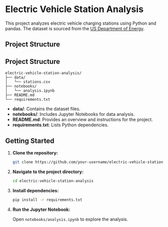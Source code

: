 # Electric Vehicle Station Analysis

This project analyzes electric vehicle charging stations using Python and pandas. The dataset is sourced from the [US Department of Energy](https://afdc.energy.gov/).

## Project Structure
## Project Structure

```plaintext
electric-vehicle-station-analysis/
├── data/
│   └── stations.csv
├── notebooks/
│   └── analysis.ipynb
├── README.md
└── requirements.txt
```

- **data/**: Contains the dataset files.
- **notebooks/**: Includes Jupyter Notebooks for data analysis.
- **README.md**: Provides an overview and instructions for the project.
- **requirements.txt**: Lists Python dependencies.

## Getting Started

1. **Clone the repository:**
   
   ```bash
   git clone https://github.com/your-username/electric-vehicle-station-analysis.git
   ```

2. **Navigate to the project directory:**
   
   ```bash
   cd electric-vehicle-station-analysis
   ```

3. **Install dependencies:**

    ```bash
    pip install -r requirements.txt
    ```
4. **Run the Jupyter Notebook:**

    Open `notebooks/analysis.ipynb` to explore the analysis.

